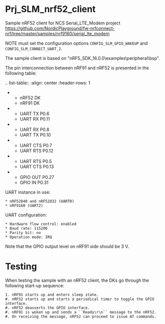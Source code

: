 # Prj_SLM_nrf52_client

Sample nRF52 client for NCS Serial_LTE_Modem project  
https://github.com/NordicPlayground/fw-nrfconnect-nrf/tree/master/samples/nrf9160/serial_lte_modem  

NOTE must set the configuration options ``CONFIG_SLM_GPIO_WAKEUP`` and ``CONFIG_SLM_CONNECT_UART_2``.  

The sample client is based on "nRF5_SDK_16.0.0\examples\peripheral\bsp".  

The pin interconnection between nRF91 and nRF52 is presented in the following table:

.. list-table::
   :align: center
   :header-rows: 1

   * - nRF52 DK
     - nRF91 DK
   * - UART TX P0.6
     - UART RX P0.11
   * - UART RX P0.8
     - UART TX P0.10
   * - UART CTS P0.7
     - UART RTS P0.12
   * - UART RTS P0.5
     - UART CTS P0.13
   * - GPIO OUT P0.27
     - GPIO IN P0.31

UART instance in use:

    * nRF52840 and nRF52832 (UART0)
    * nRF9160 (UART2)

UART configuration:

    * Hardware flow control: enabled
    * Baud rate: 115200
    * Parity bit: no
    * Operation mode: IRQ

Note that the GPIO output level on nRF91 side should be 3 V.

Testing
=======

When testing the sample with an nRF52 client, the DKs go through the following start-up sequence:

    1. nRF91 starts up and enters sleep state.
    #. nRF52 starts up and starts a periodical timer to toggle the GPIO interface.
    #. nRF52 deasserts the GPIO interface.
    #. nRF91 is woken up and sends a ``Ready\r\n`` message to the nRF52.
    #. On receiving the message, nRF52 can proceed to issue AT commands.

